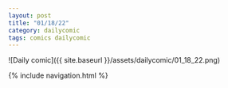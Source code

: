 ```yaml
---
layout: post
title: "01/18/22"
category: dailycomic
tags: comics dailycomic
---
```

![Daily comic]({{ site.baseurl }}/assets/dailycomic/01_18_22.png)


{% include navigation.html %}
